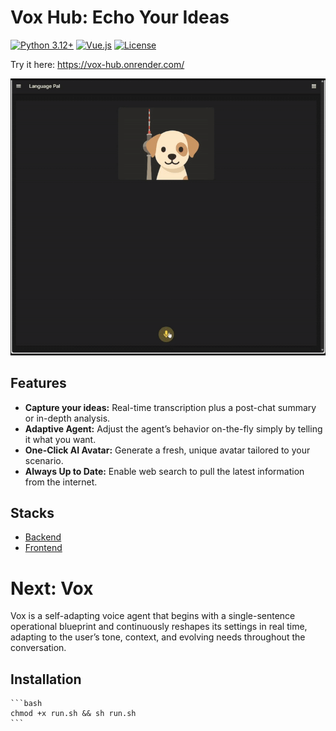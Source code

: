 # Vox Hub: Echo Your Ideas

[![Python 3.12+](https://img.shields.io/badge/python-3.12+-blue.svg)](https://www.python.org/versions/3.12/)
[![Vue.js](https://img.shields.io/badge/vue.js-3.x-green.svg)](https://vuejs.org/)
[![License](https://img.shields.io/badge/License-Apache_2.0-blue.svg)](https://opensource.org/licenses/Apache-2.0)


Try it here: https://vox-hub.onrender.com/

<img src="docs/imgs/gif.gif" width="700"/>


## Features

*   **Capture your ideas:** Real-time transcription plus a post-chat summary or in-depth analysis.
*   **Adaptive Agent:** Adjust the agent’s behavior on-the-fly simply by telling it what you want.
*   **One-Click AI Avatar:** Generate a fresh, unique avatar tailored to your scenario.
*   **Always Up to Date:** Enable web search to pull the latest information from the internet.


## Stacks

- [Backend](./api/README.md)
- [Frontend](./frontend/README.md)


# Next: Vox

Vox is a self-adapting voice agent that begins with a single-sentence operational blueprint and continuously reshapes its settings in real time, adapting to the user’s tone, context, and evolving needs throughout the conversation.

## Installation
    ```bash
    chmod +x run.sh && sh run.sh
    ```